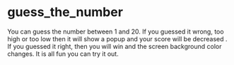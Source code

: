 # guess_the_number
You can guess the number between 1 and 20.
If you guessed it wrong, too high or too low then it will show a popup and your score will be decreased .
If you guessed it right, then you will win and the screen background color changes.
It is all fun you can try it out.
